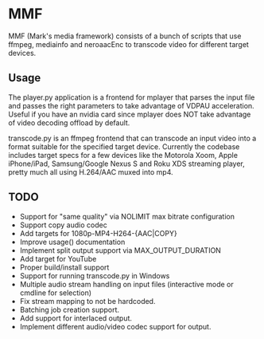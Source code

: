 MMF
=======

MMF (Mark's media framework) consists of a bunch of scripts that use ffmpeg, mediainfo and neroaacEnc to transcode video for different target devices.

Usage
---------
The player.py application is a frontend for mplayer that parses the input file and passes the right parameters to take advantage of VDPAU acceleration. Useful if you have an nvidia card since mplayer does NOT take advantage of video decoding offload by default.

transcode.py is an ffmpeg frontend that can transcode an input video into a format suitable for the specified target device. Currently the codebase includes target specs for a few devices like the Motorola Xoom, Apple iPhone/iPad, Samsung/Google Nexus S and Roku XDS streaming player, pretty much all using H.264/AAC muxed into mp4. 

TODO
---------
* Support for "same quality" via NOLIMIT max bitrate configuration
* Support copy audio codec
* Add targets for 1080p-MP4-H264-{AAC|COPY}
* Improve usage() documentation
* Implement split output support via MAX_OUTPUT_DURATION
* Add target for YouTube
* Proper build/install support
* Support for running transcode.py in Windows
* Multiple audio stream handling on input files (interactive mode or cmdline for selection)
* Fix stream mapping to not be hardcoded.
* Batching job creation support.
* Add support for interlaced output.
* Implement different audio/video codec support for output.